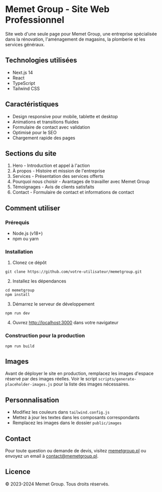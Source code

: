 # Memet Group - Site Web Professionnel

Site web d'une seule page pour Memet Group, une entreprise spécialisée dans la rénovation, l'aménagement de magasins, la plomberie et les services généraux.

## Technologies utilisées

- Next.js 14
- React
- TypeScript
- Tailwind CSS

## Caractéristiques

- Design responsive pour mobile, tablette et desktop
- Animations et transitions fluides
- Formulaire de contact avec validation
- Optimisé pour le SEO
- Chargement rapide des pages

## Sections du site

1. Hero - Introduction et appel à l'action
2. À propos - Histoire et mission de l'entreprise
3. Services - Présentation des services offerts
4. Pourquoi nous choisir - Avantages de travailler avec Memet Group
5. Témoignages - Avis de clients satisfaits
6. Contact - Formulaire de contact et informations de contact

## Comment utiliser

### Prérequis

- Node.js (v18+)
- npm ou yarn

### Installation

1. Clonez ce dépôt
```
git clone https://github.com/votre-utilisateur/memetgroup.git
```

2. Installez les dépendances
```
cd memetgroup
npm install
```

3. Démarrez le serveur de développement
```
npm run dev
```

4. Ouvrez [http://localhost:3000](http://localhost:3000) dans votre navigateur

### Construction pour la production

```
npm run build
```

## Images

Avant de déployer le site en production, remplacez les images d'espace réservé par des images réelles. Voir le script `scripts/generate-placeholder-images.js` pour la liste des images nécessaires.

## Personnalisation

- Modifiez les couleurs dans `tailwind.config.js`
- Mettez à jour les textes dans les composants correspondants
- Remplacez les images dans le dossier `public/images`

## Contact

Pour toute question ou demande de devis, visitez [memetgroup.pl](https://memetgroup.pl) ou envoyez un email à [contact@memetgroup.pl](mailto:contact@memetgroup.pl).

## Licence

© 2023-2024 Memet Group. Tous droits réservés.
